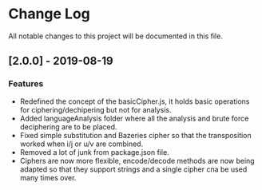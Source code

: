 # Change Log

All notable changes to this project will be documented in this file.

## [2.0.0] - 2019-08-19

### Features

- Redefined the concept of the basicCipher.js, it holds basic operations for ciphering/dechipering but not for analysis.
- Added languageAnalysis folder where all the analysis and brute force deciphering are to be placed.
- Fixed simple substitution and Bazeries cipher so that the transposition worked when i/j or u/v are combined.
- Removed a lot of junk from package.json file.
- Ciphers are now more flexible, encode/decode methods are now being adapted so that they support strings and a single cipher cna be used many times over.
